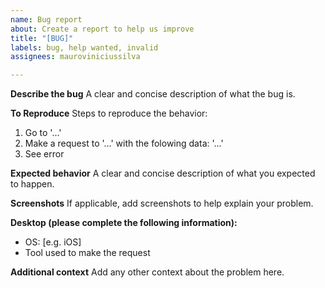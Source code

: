 ```yaml
---
name: Bug report
about: Create a report to help us improve
title: "[BUG]"
labels: bug, help wanted, invalid
assignees: mauroviniciussilva

---
```


**Describe the bug**
A clear and concise description of what the bug is.

**To Reproduce**
Steps to reproduce the behavior:
1. Go to '...'
2. Make a request to '...' with the folowing data: '...'
3. See error

**Expected behavior**
A clear and concise description of what you expected to happen.

**Screenshots**
If applicable, add screenshots to help explain your problem.

**Desktop (please complete the following information):**
 - OS: [e.g. iOS]
 - Tool used to make the request

**Additional context**
Add any other context about the problem here.
